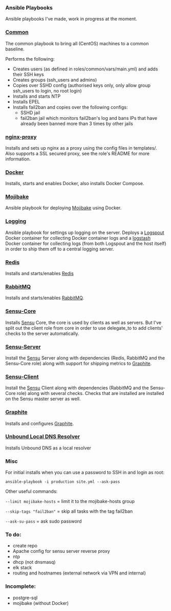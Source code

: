 ### Ansible Playbooks ###

Ansible playbooks I've made, work in progress at the moment.

### [Common](roles/common/) ###

The common playbook to bring all (CentOS) machines to a common baseline.

Performs the following:

- Creates users (as defined in roles/common/vars/main.yml) and adds their SSH keys
- Creates groups (ssh_users and admins)
- Copies over SSHD config (authorised keys only, only allow group ssh_users to login, no root login)
- Installs and starts NTP
- Installs EPEL
- Installs fail2ban and copies over the following configs:
    - SSHD jail
    - fail2ban jail which monitors fail2ban's log and bans IPs that have already been banned more than 3 times by other jails

### [nginx-proxy](roles/nginx-proxy/) ###

Installs and sets up nginx as a proxy using the config files in templates/.
Also supports a SSL secured proxy, see the role's README for more information.

### [Docker](roles/docker/) ###

Installs, starts and enables Docker, also installs Docker Compose.

### [Mojibake](roles/mojibake-docker/) ###

Ansible playbook for deploying [Mojibake](https://github.com/ardinor/mojibake) using Docker.

### [Logging](roles/logging/) ###

Ansible playbook for settings up logging on the server. Deploys a [Logspout](https://github.com/gliderlabs/logspout) Docker container for collecting Docker container logs and a [logstash](http://logstash.net/) Docker container for collecting logs (from both Logspout and the host itself) in order to ship them off to a central logging server.

### [Redis](roles/redis/) ###

Installs and starts/enables [Redis](http://redis.io/)

### [RabbitMQ](roles/rabbitmq) ###

Installs and starts/enables [RabbitMQ](https://www.rabbitmq.com/).

### [Sensu-Core](roles/sensu-core) ###

Installs [Sensu](http://sensuapp.org) Core, the core is used by clients as well as servers. But I've split out the client role from core in order to use delegate_to to add clients' checks to the server automatically.

### [Sensu-Server](roles/sensu-server) ###

Install the [Sensu](http://sensuapp.org) Server along with dependencies (Redis, RabbitMQ and the Sensu-Core role) along with support for shipping metrics to [Graphite](https://github.com/graphite-project).

### [Sensu-Client](roles/sensu-client) ###

Install the [Sensu](http://sensuapp.org) Client along with dependencies (RabbitMQ and the Sensu-Core role) along with several checks. Checks that are installed are installed on the Sensu master server as well.

### [Graphite](roles/graphite) ###

Installs and configures [Graphite](https://github.com/graphite-project).

### [Unbound Local DNS Resolver](/roles/unbound-local-dns) ###

Installs Unbound DNS as a local resolver


### Misc

For initial installs when you can use a password to SSH in and login as root:

    ansible-playbook -i production site.yml --ask-pass

Other useful commands:

`--limit mojibake-hosts` = limit it to the mojibake-hosts group

`--skip-tags "fail2ban"` = skip all tasks with the tag fail2ban

`--ask-su-pass` = ask sudo password

### To do:

- create repo
- Apache config for sensu server reverse proxy
- ntp
- dhcp (not dnsmasq)
- elk stack
- routing and hostnames (external network via VPN and internal)

### Incomplete:

- postgre-sql
- mojibake (without Docker)
